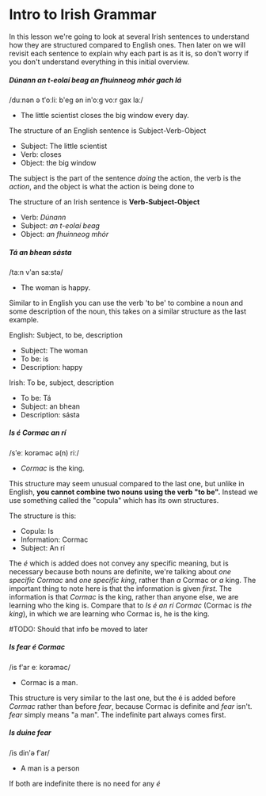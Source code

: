 # Intro to Irish Grammar
In this lesson we're going to look at several Irish sentences to understand how they are structured compared to English ones.
Then later on we will revisit each sentence to explain why each part is as it is, so don't worry if you don't understand everything in this initial overview.

##### *Dúnann an t-eolaí beag an fhuinneog mhór gach lá*  
/duːnən ə tʹoːliː bʹeg ən inʹoːg voːr gax laː/
+ The little scientist closes the big window every day.

The structure of an English sentence is Subject-Verb-Object
+ Subject: The little scientist
+ Verb: closes
+ Object: the big window

The subject is the part of the sentence *doing* the action, the verb is the *action*, and the object is what the action is being done to

The structure of an Irish sentence is **Verb-Subject-Object**
+ Verb: *Dúnann* 
+ Subject: *an t-eolaí beag* 
+ Object: *an fhuinneog mhór*

##### Tá an bhean sásta
/taːn vʹan saːstə/
+ The woman is happy.

Similar to in English you can use the verb 'to be' to combine a noun and some description of the noun, this takes on a similar structure as the last example.

English: Subject, to be, description
+ Subject: The woman
+ To be: is
+ Description: happy

Irish: To be, subject, description
+ To be: Tá
+ Subject: an bhean
+ Description: sásta

##### Is é Cormac an rí
/sʹeː korəməc ə(n) riː/
+ *Cormac* is the king.

This structure may seem unusual compared to the last one, but unlike in English, **you cannot combine two nouns using the verb "to be".** Instead we use something called the "copula" which has its own structures. 

The structure is this:
+ Copula: Is
+ Information: Cormac
+ Subject: An rí 

The *é* which is added does not convey any specific meaning, but is necessary because both nouns are definite, we're talking about *one specific Cormac* and *one specific king*, rather than *a* Cormac or *a* king.
The important thing to note here is that the information is given *first*. The information is that *Cormac* is the king, rather than anyone else, we are learning who the king is.
Compare that to *Is é an rí Cormac* (Cormac is *the king*), in which we are learning who Cormac is, he is the king.

#TODO: Should that info be moved to later

##### Is fear é Cormac
/is fʹar eː korəməc/
+ Cormac is a man.

This structure is very similar to the last one, but the é is added before *Cormac* rather than before *fear*, because Cormac is definite and *fear* isn't. *fear* simply means "a man". The indefinite part always comes first.

##### Is duine fear
/is dinʹə fʹar/
+ A man is a person

If both are indefinite there is no need for any *é*



